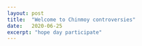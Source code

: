 ```yaml
---
layout: post
title:  "Welcome to Chinmoy controversies"
date:   2020-06-25
excerpt: "hope day participate"
---
```

